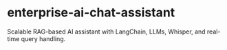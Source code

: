 # enterprise-ai-chat-assistant
Scalable RAG-based AI assistant with LangChain, LLMs, Whisper, and real-time query handling.
